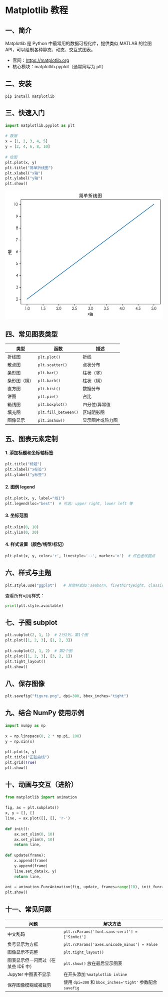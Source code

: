 # Matplotlib 教程

## 一、简介

Matplotlib 是 Python 中最常用的数据可视化库，提供类似 MATLAB 的绘图 API，可以绘制各种静态、动态、交互式图表。

+ 官网：https://matplotlib.org
+ 核心模块：matplotlib.pyplot（通常简写为 plt）

## 二、安装

```shell
pip install matplotlib
```

## 三、快速入门

```python
import matplotlib.pyplot as plt

# 数据
x = [1, 2, 3, 4, 5]
y = [2, 4, 6, 8, 10]

# 绘图
plt.plot(x, y)
plt.title("简单折线图")
plt.xlabel("x轴")
plt.ylabel("y轴")
plt.show()
```

![简单折线图.png](../imgs/analysis/matplotlib/%E7%AE%80%E5%8D%95%E6%8A%98%E7%BA%BF%E5%9B%BE.png)

## 四、常见图表类型

| 类型         | 函数                 | 描述                  |
|--------------|----------------------|-----------------------|
| 折线图       | `plt.plot()`         | 折线                  |
| 散点图       | `plt.scatter()`      | 点状分布              |
| 条形图       | `plt.bar()`          | 柱状（竖）            |
| 条形图（横） | `plt.barh()`         | 柱状（横）            |
| 直方图       | `plt.hist()`         | 数据分布              |
| 饼图         | `plt.pie()`          | 占比                  |
| 箱线图       | `plt.boxplot()`      | 四分位/异常值         |
| 填充图       | `plt.fill_between()` | 区域阴影图            |
| 图像显示     | `plt.imshow()`       | 显示图片或热力图      |

## 五、图表元素定制

#### 1. 添加标题和坐标轴标签

```python
plt.title("标题")
plt.xlabel("x标签")
plt.ylabel("y标签")
```

#### 2. 图例 legend

```python
plt.plot(x, y, label="线1")
plt.legend(loc="best")  # 可选: upper right, lower left 等
```

#### 3. 坐标范围

```python
plt.xlim(0, 10)
plt.ylim(0, 20)
```

#### 4. 样式设置（颜色/线型/标记）

```python
plt.plot(x, y, color='r', linestyle='--', marker='o')  # 红色虚线圆点
```

## 六、样式与主题

```python
plt.style.use("ggplot")   # 其他样式如：seaborn, fivethirtyeight, classic
```

查看所有可用样式：

```python
print(plt.style.available)
```

##  七、子图 subplot

```python
plt.subplot(2, 1, 1)  # 2行1列，第1个图
plt.plot([1, 2, 3], [1, 2, 3])

plt.subplot(2, 1, 2)  # 第2个图
plt.plot([1, 2, 3], [3, 2, 1])
plt.tight_layout()
plt.show()
```

## 八、保存图像

```python
plt.savefig("figure.png", dpi=300, bbox_inches="tight")
```

## 九、结合 NumPy 使用示例

```python
import numpy as np

x = np.linspace(0, 2 * np.pi, 100)
y = np.sin(x)

plt.plot(x, y)
plt.title("正弦曲线")
plt.grid(True)
plt.show()
```

## 十、动画与交互（进阶）

```python
from matplotlib import animation

fig, ax = plt.subplots()
x, y = [], []
line, = ax.plot([], [], 'r-')

def init():
    ax.set_xlim(0, 10)
    ax.set_ylim(0, 10)
    return line,

def update(frame):
    x.append(frame)
    y.append(frame)
    line.set_data(x, y)
    return line,

ani = animation.FuncAnimation(fig, update, frames=range(10), init_func=init, blit=True)
plt.show()
```

## 十一、常见问题

| 问题                          | 解决方法                                                   |
|-------------------------------|------------------------------------------------------------|
| 中文乱码                      | `plt.rcParams['font.sans-serif'] = ['SimHei']`             |
| 负号显示为方框                | `plt.rcParams['axes.unicode_minus'] = False`               |
| 图像显示不完整                | `plt.tight_layout()`                                       |
| 图表显示但一闪而过（在某些 IDE 中） | `plt.show()` 放在最后显示图表                              |
| Jupyter 中图表不显示         | 在开头添加 `%matplotlib inline`                           |
| 保存图像模糊或被裁剪         | 使用 `dpi=300` 和 `bbox_inches='tight'` 参数配合 `savefig` |
